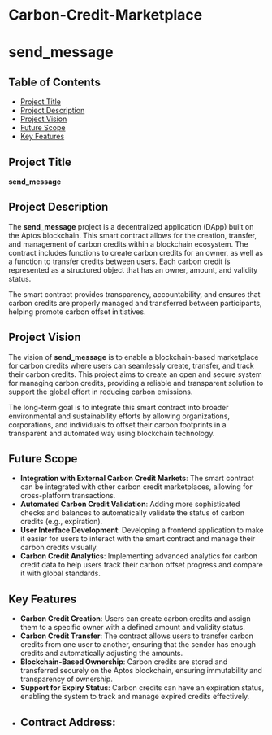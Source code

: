 # Carbon-Credit-Marketplace
# send_message

## Table of Contents
- [Project Title](#project-title)
- [Project Description](#project-description)
- [Project Vision](#project-vision)
- [Future Scope](#future-scope)
- [Key Features](#key-features)

## Project Title
**send_message**

## Project Description
The **send_message** project is a decentralized application (DApp) built on the Aptos blockchain. This smart contract allows for the creation, transfer, and management of carbon credits within a blockchain ecosystem. The contract includes functions to create carbon credits for an owner, as well as a function to transfer credits between users. Each carbon credit is represented as a structured object that has an owner, amount, and validity status.

The smart contract provides transparency, accountability, and ensures that carbon credits are properly managed and transferred between participants, helping promote carbon offset initiatives.

## Project Vision
The vision of **send_message** is to enable a blockchain-based marketplace for carbon credits where users can seamlessly create, transfer, and track their carbon credits. This project aims to create an open and secure system for managing carbon credits, providing a reliable and transparent solution to support the global effort in reducing carbon emissions.

The long-term goal is to integrate this smart contract into broader environmental and sustainability efforts by allowing organizations, corporations, and individuals to offset their carbon footprints in a transparent and automated way using blockchain technology.

## Future Scope
- **Integration with External Carbon Credit Markets**: The smart contract can be integrated with other carbon credit marketplaces, allowing for cross-platform transactions.
- **Automated Carbon Credit Validation**: Adding more sophisticated checks and balances to automatically validate the status of carbon credits (e.g., expiration).
- **User Interface Development**: Developing a frontend application to make it easier for users to interact with the smart contract and manage their carbon credits visually.
- **Carbon Credit Analytics**: Implementing advanced analytics for carbon credit data to help users track their carbon offset progress and compare it with global standards.

## Key Features
- **Carbon Credit Creation**: Users can create carbon credits and assign them to a specific owner with a defined amount and validity status.
- **Carbon Credit Transfer**: The contract allows users to transfer carbon credits from one user to another, ensuring that the sender has enough credits and automatically adjusting the amounts.
- **Blockchain-Based Ownership**: Carbon credits are stored and transferred securely on the Aptos blockchain, ensuring immutability and transparency of ownership.
- **Support for Expiry Status**: Carbon credits can have an expiration status, enabling the system to track and manage expired credits effectively.
- ## Contract Address:
